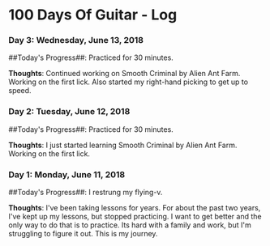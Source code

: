 # 100 Days Of Guitar - Log

### Day 3: Wednesday, June 13, 2018

##Today's Progress##:  Practiced for 30 minutes.

**Thoughts**:  Continued working on Smooth Criminal by Alien Ant Farm.  Working on the first lick.  Also started my right-hand picking to get up to speed.

### Day 2: Tuesday, June 12, 2018

##Today's Progress##:  Practiced for 30 minutes.

**Thoughts**:  I just started learning Smooth Criminal by Alien Ant Farm.  Working on the first lick.

### Day 1: Monday, June 11, 2018

##Today's Progress##:  I restrung my flying-v.

**Thoughts**:  I've been taking lessons for years.  For about the past two years, I've kept up my lessons, but stopped practicing.  I want to get better and the only way to do that is to practice.  Its hard with a family and work, but I'm struggling to figure it out.  This is my journey.

